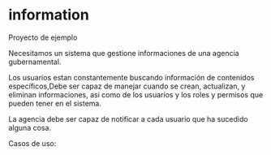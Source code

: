 # information

Proyecto de ejemplo

 Necesitamos un sistema que gestione informaciones de una agencia gubernamental.
 
 Los usuarios estan constantemente buscando información de contenidos específicos,Debe ser capaz de manejar cuando se crean, actualizan, y eliminan informaciones, asi como de los usuarios y los roles y permisos que pueden tener en el sistema.

 La agencia debe ser capaz de notificar a cada usuario que ha sucedido alguna cosa.

 Casos de uso:

 

 

 

